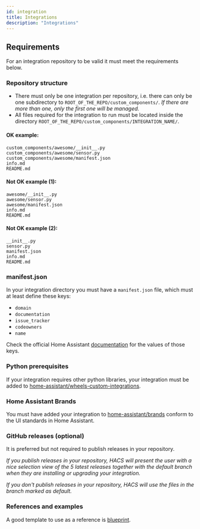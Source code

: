```yaml
---
id: integration
title: Integrations
description: "Integrations"
---
```


## Requirements

For an integration repository to be valid it must meet the requirements below.

### Repository structure

- There must only be one integration per repository, i.e. there can only be one subdirectory to `ROOT_OF_THE_REPO/custom_components/`. *If there are more than one, only the first one will be managed.*
- All files required for the integration to run must be located inside the directory `ROOT_OF_THE_REPO/custom_components/INTEGRATION_NAME/`.


#### OK example:

```
custom_components/awesome/__init__.py
custom_components/awesome/sensor.py
custom_components/awesome/manifest.json
info.md
README.md
```

#### Not OK example (1):

```
awesome/__init__.py
awesome/sensor.py
awesome/manifest.json
info.md
README.md
```

#### Not OK example (2):

```
__init__.py
sensor.py
manifest.json
info.md
README.md
```

### manifest.json

In your integration directory you must have a `manifest.json` file, which must at least define these keys:

- `domain`
- `documentation`
- `issue_tracker`
- `codeowners`
- `name`

Check the official Home Assistant [documentation](https://developers.home-assistant.io/docs/en/creating_integration_manifest.html) for the values of those keys.


### Python prerequisites

If your integration requires other python libraries, your integration must be added to [home-assistant/wheels-custom-integrations](https://github.com/home-assistant/wheels-custom-integrations).


### Home Assistant Brands

You must have added your integration to [home-assistant/brands](https://github.com/home-assistant/brands) conform to the UI standards in Home Assistant.


### GitHub releases (optional)

It is preferred but not required to publish releases in your repository.

*If you publish releases in your repository, HACS will present the user with a nice selection view of the 5 latest releases together with the default branch when they are installing or upgrading your integration.*

*If you don't publish releases in your repository, HACS will use the files in the branch marked as default.*


### References and examples
A good template to use as a reference is [blueprint](https://github.com/custom-components/blueprint).
